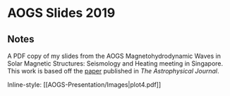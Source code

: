 # AOGS Slides 2019

## Notes
A PDF copy of my slides from the AOGS Magnetohydrodynamic Waves in Solar Magnetic Structures: Seismology and Heating meeting in Singapore. This work is based off the [paper](https://iopscience.iop.org/article/10.3847/1538-4357/ab264c/meta) published in _The Astrophysical Journal_. 

Inline-style: 
[[AOGS-Presentation/Images|plot4.pdf]]
